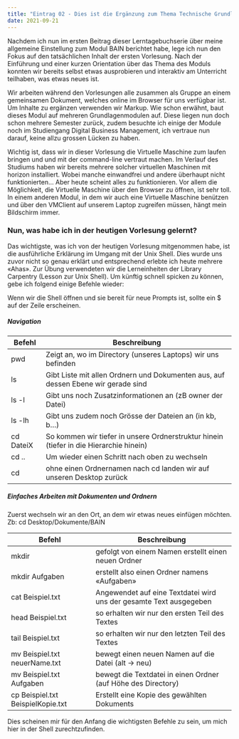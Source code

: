 ```yaml
---
title: "Eintrag 02 - Dies ist die Ergänzung zum Thema Technische Grundlagen"
date: 2021-09-21
---
```



Nachdem ich nun im ersten Beitrag dieser Lerntagebuchserie über meine allgemeine Einstellung zum Modul BAIN berichtet habe, lege ich nun den Fokus auf den tatsächlichen Inhalt der ersten Vorlesung. Nach der Einführung und einer kurzen Orientation über das Thema des Moduls konnten wir bereits selbst etwas ausprobieren und interaktiv am Unterricht teilhaben, was etwas neues ist.

Wir arbeiten während den Vorlesungen alle zusammen als Gruppe an einem gemeinsamen Dokument, welches online im Browser für uns verfügbar ist. Um Inhalte zu ergänzen verwenden wir Markup. Wie schon erwähnt, baut dieses Modul auf mehreren Grundlagenmodulen auf. Diese liegen nun doch schon mehrere Semester zurück, zudem besuchte ich einige der Module noch im Studiengang Digital Business Management, ich vertraue nun darauf, keine allzu grossen Lücken zu haben.

Wichtig ist, dass wir in dieser Vorlesung die Virtuelle Maschine zum laufen bringen und und mit der command-line vertraut machen. Im Verlauf des Studiums haben wir bereits mehrere solcher virtuellen Maschinen mit horizon installiert. Wobei manche einwandfrei und andere überhaupt nicht funktionierten… Aber heute scheint alles zu funktionieren. Vor allem die Möglichkeit, die Virtuelle Maschine über den Browser zu öffnen, ist sehr toll. In einem anderen Modul, in dem wir auch eine Virtuelle Maschine benützen und über den VMClient auf unserem Laptop zugreifen müssen, hängt mein Bildschirm immer. 

### Nun, was habe ich in der heutigen Vorlesung gelernt?
Das wichtigste, was ich von der heutigen Vorlesung mitgenommen habe, ist die ausführliche Erklärung im Umgang mit der Unix Shell. Dies wurde uns zuvor nicht so genau erklärt und entsprechend erlebte ich heute mehrere «Ahas».  Zur Übung verwendeten wir die Lerneinheiten der Library Carpentry (Lesson zur Unix Shell). Um künftig schnell spicken zu können, gebe ich folgend einige Befehle wieder:

Wenn wir die Shell öffnen und sie bereit für neue Prompts ist, sollte ein $ auf der Zeile erscheinen. 

##### Navigation

Befehl | Beschreibung 
--- | --- 
pwd | Zeigt an, wo im Directory (unseres Laptops) wir uns befinden
ls | Gibt Liste mit allen Ordnern und Dokumenten aus, auf dessen Ebene wir gerade sind
ls -l | Gibt uns noch Zusatzinformationen an (zB owner der Datei)
ls -lh | Gibt uns zudem noch Grösse der Dateien an (in kb, b…)
cd DateiX | So kommen wir tiefer in unsere Ordnerstruktur hinein (tiefer in die Hierarchie hinein)
cd .. | Um wieder einen Schritt nach oben zu wechseln
cd | ohne einen Ordnernamen nach cd landen wir auf unseren Desktop zurück


##### Einfaches Arbeiten mit Dokumenten und Ordnern

Zuerst wechseln wir an den Ort, an dem wir etwas neues einfügen möchten. 
Zb: cd Desktop/Dokumente/BAIN

Befehl | Beschreibung 
--- | --- 
mkdir | gefolgt von einem Namen erstellt einen neuen Ordner
mkdir Aufgaben | erstellt also einen Ordner namens «Aufgaben»
cat Beispiel.txt | Angewendet auf eine Textdatei wird uns der gesamte Text ausgegeben
head Beispiel.txt | so erhalten wir nur den ersten Teil des Textes
tail Beispiel.txt | so erhalten wir nur den letzten Teil des Textes
mv Beispiel.txt neuerName.txt | bewegt einen neuen Namen auf die Datei (alt -> neu)
mv Beispiel.txt Aufgaben | bewegt die Textdatei in einen Ordner (auf Höhe des Directory)
cp Beispiel.txt BeispielKopie.txt | Erstellt eine Kopie des gewählten Dokuments


Dies scheinen mir für den Anfang die wichtigsten Befehle zu sein, um mich hier in der Shell zurechtzufinden. 

